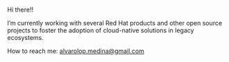 # 

Hi there!!

I’m currently working with several Red Hat products and other open source projects to foster the adoption of cloud-native solutions in legacy ecosystems.

How to reach me: alvarolop.medina@gmail.com
